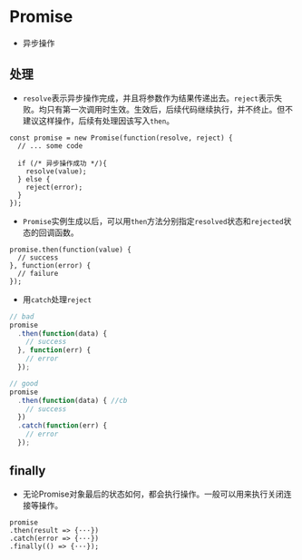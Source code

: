 # Promise

* 异步操作

## 处理

* `resolve`表示异步操作完成，并且将参数作为结果传递出去。`reject`表示失败。均只有第一次调用时生效。生效后，后续代码继续执行，并不终止。但不建议这样操作，后续有处理因该写入`then`。

```
const promise = new Promise(function(resolve, reject) {
  // ... some code

  if (/* 异步操作成功 */){
    resolve(value);
  } else {
    reject(error);
  }
});
```

* `Promise`实例生成以后，可以用`then`方法分别指定`resolved`状态和`rejected`状态的回调函数。

```
promise.then(function(value) {
  // success
}, function(error) {
  // failure
});
```

* 用`catch`处理`reject`

```javascript
// bad
promise
  .then(function(data) {
    // success
  }, function(err) {
    // error
  });

// good
promise
  .then(function(data) { //cb
    // success
  })
  .catch(function(err) {
    // error
  });
```

## finally

* 无论Promise对象最后的状态如何，都会执行操作。一般可以用来执行关闭连接等操作。

```
promise
.then(result => {···})
.catch(error => {···})
.finally(() => {···});
```

